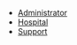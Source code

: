 + [Administrator](../HBT/Machines/Administrator.md)
+ [Hospital](../HBT/Machines/Hospital.md)
+ [Support](../HBT/Machines/Support.md) 